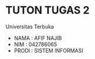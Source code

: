 
# TUTON TUGAS 2

Universitas Terbuka
- NAMA  : AFIF NAJIB
- NIM   : 042786065
- PRODI : SISTEM INFORMASI

